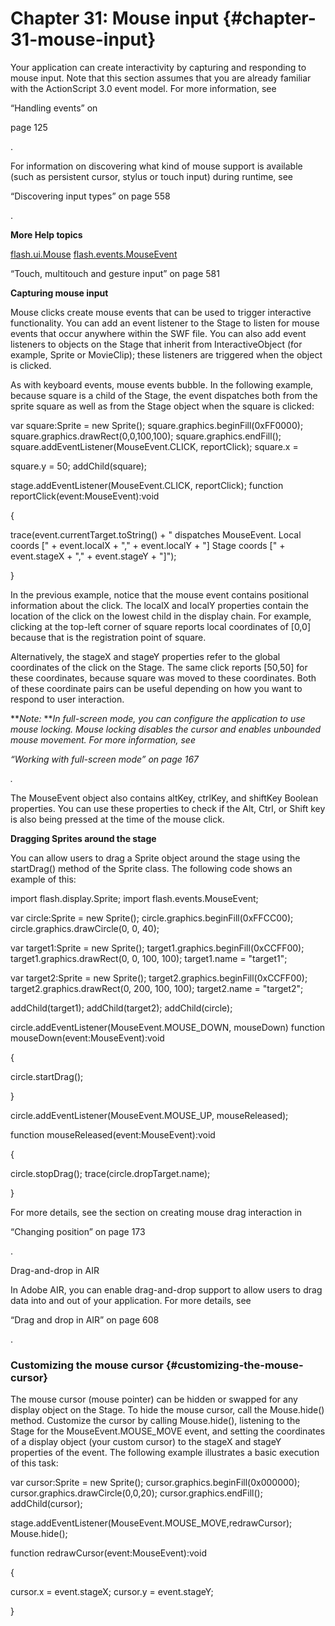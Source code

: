# Chapter 31: Mouse input {#chapter-31-mouse-input}

Your application can create interactivity by capturing and responding to mouse input. Note that this section assumes that you are already familiar with the ActionScript 3.0 event model. For more information, see

“Handling events” on

page 125

.

For information on discovering what kind of mouse support is available (such as persistent cursor, stylus or touch input) during runtime, see

“Discovering input types” on page 558

.

**More Help topics**

[flash.ui.Mouse](http://help.adobe.com/en_US/FlashPlatform/reference/actionscript/3/flash/ui/Mouse.html) [flash.events.MouseEvent](http://help.adobe.com/en_US/FlashPlatform/reference/actionscript/3/flash/events/MouseEvent.html)

“Touch, multitouch and gesture input” on page 581

**Capturing mouse input**

Mouse clicks create mouse events that can be used to trigger interactive functionality. You can add an event listener to the Stage to listen for mouse events that occur anywhere within the SWF file. You can also add event listeners to objects on the Stage that inherit from InteractiveObject (for example, Sprite or MovieClip); these listeners are triggered when the object is clicked.

As with keyboard events, mouse events bubble. In the following example, because square is a child of the Stage, the event dispatches both from the sprite square as well as from the Stage object when the square is clicked:

var square:Sprite = new Sprite(); square.graphics.beginFill(0xFF0000); square.graphics.drawRect(0,0,100,100); square.graphics.endFill(); square.addEventListener(MouseEvent.CLICK, reportClick); square.x =

square.y = 50; addChild(square);

stage.addEventListener(MouseEvent.CLICK, reportClick); function reportClick(event:MouseEvent):void

{

trace(event.currentTarget.toString() + &quot; dispatches MouseEvent. Local coords [&quot; + event.localX + &quot;,&quot; + event.localY + &quot;] Stage coords [&quot; + event.stageX + &quot;,&quot; + event.stageY + &quot;]&quot;);

}

In the previous example, notice that the mouse event contains positional information about the click. The localX and localY properties contain the location of the click on the lowest child in the display chain. For example, clicking at the top-left corner of square reports local coordinates of [0,0] because that is the registration point of square.

Alternatively, the stageX and stageY properties refer to the global coordinates of the click on the Stage. The same click reports [50,50] for these coordinates, because square was moved to these coordinates. Both of these coordinate pairs can be useful depending on how you want to respond to user interaction.

**_Note:_ **_In full-screen mode, you can configure the application to use mouse locking. Mouse locking disables the cursor and enables unbounded mouse movement. For more information, see_

_“Working with full-screen mode” on page 167_

_._

The MouseEvent object also contains altKey, ctrlKey, and shiftKey Boolean properties. You can use these properties to check if the Alt, Ctrl, or Shift key is also being pressed at the time of the mouse click.

**Dragging Sprites around the stage**

You can allow users to drag a Sprite object around the stage using the startDrag() method of the Sprite class. The following code shows an example of this:

import flash.display.Sprite; import flash.events.MouseEvent;

var circle:Sprite = new Sprite(); circle.graphics.beginFill(0xFFCC00); circle.graphics.drawCircle(0, 0, 40);

var target1:Sprite = new Sprite(); target1.graphics.beginFill(0xCCFF00); target1.graphics.drawRect(0, 0, 100, 100); target1.name = &quot;target1&quot;;

var target2:Sprite = new Sprite(); target2.graphics.beginFill(0xCCFF00); target2.graphics.drawRect(0, 200, 100, 100); target2.name = &quot;target2&quot;;

addChild(target1); addChild(target2); addChild(circle);

circle.addEventListener(MouseEvent.MOUSE_DOWN, mouseDown) function mouseDown(event:MouseEvent):void

{

circle.startDrag();

}

circle.addEventListener(MouseEvent.MOUSE_UP, mouseReleased);

function mouseReleased(event:MouseEvent):void

{

circle.stopDrag(); trace(circle.dropTarget.name);

}

For more details, see the section on creating mouse drag interaction in

“Changing position” on page 173

.

Drag-and-drop in AIR

In Adobe AIR, you can enable drag-and-drop support to allow users to drag data into and out of your application. For more details, see

“Drag and drop in AIR” on page 608

.

### Customizing the mouse cursor {#customizing-the-mouse-cursor}

The mouse cursor (mouse pointer) can be hidden or swapped for any display object on the Stage. To hide the mouse cursor, call the Mouse.hide() method. Customize the cursor by calling Mouse.hide(), listening to the Stage for the MouseEvent.MOUSE_MOVE event, and setting the coordinates of a display object (your custom cursor) to the stageX and stageY properties of the event. The following example illustrates a basic execution of this task:

var cursor:Sprite = new Sprite(); cursor.graphics.beginFill(0x000000); cursor.graphics.drawCircle(0,0,20); cursor.graphics.endFill(); addChild(cursor);

stage.addEventListener(MouseEvent.MOUSE_MOVE,redrawCursor); Mouse.hide();

function redrawCursor(event:MouseEvent):void

{

cursor.x = event.stageX; cursor.y = event.stageY;

}